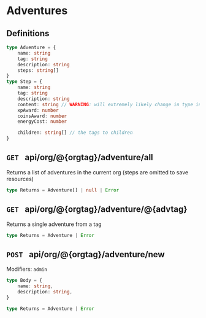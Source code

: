 # Adventures
## Definitions
```ts
type Adventure = {
	name: string
	tag: string
	description: string
	steps: string[]
}
type Step = {
	name: string
	tag: string
	description: string
	content: string // WARNING: will extremely likely change in type in the near future 
	xpAward: number
	coinsAward: number   
	energyCost: number   

	children: string[] // the tags to children
}
```

## `GET ` api/org/@{orgtag}/adventure/all
Returns a list of adventures in the current org (steps are omitted to save resources)
```ts
type Returns = Adventure[] | null | Error
```


## `GET ` api/org/@{orgtag}/adventure/@{advtag}
Returns a single adventure from a tag
```ts
type Returns = Adventure | Error
```



## `POST ` api/org/@{orgtag}/adventure/new
Modifiers: `admin`
```ts
type Body = {
	name: string,
	description: string,
}
```
```ts
type Returns = Adventure | Error
```